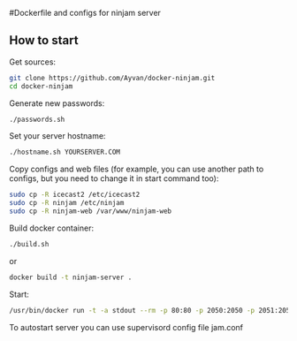 #Dockerfile and configs for ninjam server

## How to start

Get sources:
```bash
git clone https://github.com/Ayvan/docker-ninjam.git
cd docker-ninjam
```

Generate new passwords:
```bash
./passwords.sh
```

Set your server hostname:
```bash
./hostname.sh YOURSERVER.COM
```

Copy configs and web files (for example, you can use another path to configs, but you need to change it in start command too):
```bash
sudo cp -R icecast2 /etc/icecast2
sudo cp -R ninjam /etc/ninjam
sudo cp -R ninjam-web /var/www/ninjam-web
```

Build docker container:
```bash
./build.sh
```

or
```bash
docker build -t ninjam-server .
```

Start:
```bash
/usr/bin/docker run -t -a stdout --rm -p 80:80 -p 2050:2050 -p 2051:2051 -p 8000:8000 -v /home/dj/tracks:/home/dj/tracks -v /etc/ninjam:/etc/ninjam -v /etc/icecast2:/etc/icecast2 -v /var/www/ninjam-web:/app/src/public ninjam-server:latest
```

To autostart server you can use supervisord config file jam.conf